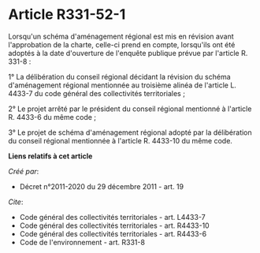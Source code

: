 # Article R331-52-1

Lorsqu'un schéma d'aménagement régional est mis en révision avant l'approbation de la charte, celle-ci prend en compte,
lorsqu'ils ont été adoptés à la date d'ouverture de l'enquête publique prévue par l'article R. 331-8 :

1° La délibération du conseil régional décidant la révision du schéma d'aménagement régional mentionnée au troisième alinéa
de l'article L. 4433-7 du code général des collectivités territoriales ;

2° Le projet arrêté par le président du conseil régional mentionné à l'article R. 4433-6 du même code ;

3° Le projet de schéma d'aménagement régional adopté par la délibération du conseil régional mentionnée à l'article R.
4433-10 du même code.

**Liens relatifs à cet article**

_Créé par_:

  - Décret n°2011-2020 du 29 décembre 2011 - art. 19

_Cite_:

  - Code général des collectivités territoriales - art. L4433-7
  - Code général des collectivités territoriales - art. R4433-10
  - Code général des collectivités territoriales - art. R4433-6
  - Code de l'environnement - art. R331-8
